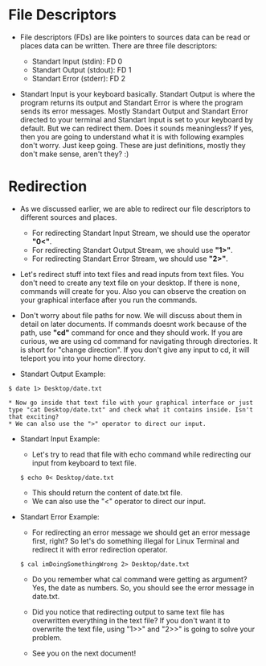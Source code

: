 # File Descriptors
  * File descriptors (FDs) are like pointers to sources data can be read or places data can be written. There are three file descriptors:
    * Standart Input (stdin): FD 0
    * Standart Output (stdout): FD 1
    * Standart Error (stderr): FD 2

  * Standart Input is your keyboard basically. Standart Output is where the program returns its output and Standart Error is where the program sends its error messages. Mostly Standart Output and Standart Error directed to your terminal and Standart Input is set to your keyboard by default. But we can redirect them. Does it sounds meaningless? If yes, then you are going to understand what it is with following examples don't worry. Just keep going. These are just definitions, mostly they don't make sense, aren't they? :)

  # Redirection
  * As we discussed earlier, we are able to redirect our file descriptors to different sources and places. 
    * For redirecting Standart Input Stream, we should use the operator **"0<"**. 
    * For redirecting Standart Output Stream, we should use **"1>"**.
    * For redirecting Standart Error Stream, we should use **"2>"**.
  
  * Let's redirect stuff into text files and read inputs from text files. You don't need to create any text file on your desktop. If there is none, commands will create for you. Also you can observe the creation on your graphical interface after you run the commands. 
  * Don't worry about file paths for now. We will discuss about them in detail on later documents. If commands doesnt work because of the path, use **"cd"** command for once and they should work. If you are curious, we are using cd command for navigating through directories. It is short for "change direction". If you don't give any input to cd, it will teleport you into your home directory.

  * Standart Output Example:
  ```
  $ date 1> Desktop/date.txt
  ```
    * Now go inside that text file with your graphical interface or just type "cat Desktop/date.txt" and check what it contains inside. Isn't that exciting?
    * We can also use the ">" operator to direct our input. 

  * Standart Input Example:
    * Let's try to read that file with echo command while redirecting our input from keyboard to text file.
    ```
    $ echo 0< Desktop/date.txt
    ```
    * This should return the content of date.txt file.
    * We can also use the "<" operator to direct our input. 

  * Standart Error Example:
    * For redirecting an error message we should get an error message first, right? So let's do something illegal for Linux Terminal and redirect it with error redirection operator.
    ```
    $ cal imDoingSomethingWrong 2> Desktop/date.txt
    ```
    * Do you remember what cal command were getting as argument? Yes, the date as numbers. So, you should see the error message in date.txt.
    * Did you notice that redirecting output to same text file has overwritten everything in the text file? If you don't want it to overwrite the text file, using "1>>" and "2>>" is going to solve your problem.

    * See you on the next document!